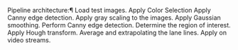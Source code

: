 Pipeline architecture:¶
Load test images.
Apply Color Selection
Apply Canny edge detection.
Apply gray scaling to the images.
Apply Gaussian smoothing.
Perform Canny edge detection.
Determine the region of interest.
Apply Hough transform.
Average and extrapolating the lane lines.
Apply on video streams.